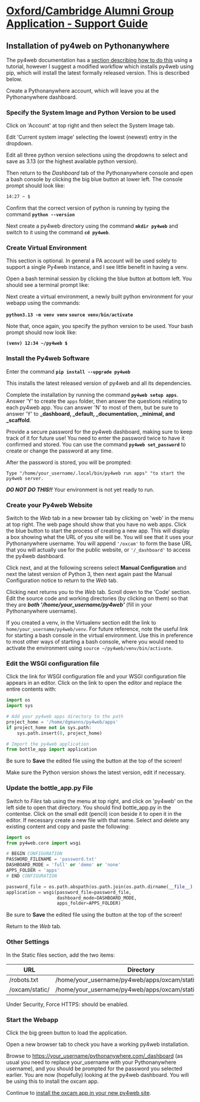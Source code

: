 # [Oxford/Cambridge Alumni Group Application - Support Guide](support.md)

## Installation of py4web on Pythonanywhere

The py4web documentation has a [section describing how to do this](https://py4web.com/_documentation/static/en/chapter-03.html#deployment-on-pythonanywhere-com) using a tutorial, however I suggest a modified workflow which installs py4web using pip, which will install the latest formally released version. This is described below.

Create a Pythonanywhere account, which will leave you at the Pythonanywhere dashboard.

### Specify the System Image and Python Version to be used

Click on 'Account' at top right and then select the System Image tab.

Edit 'Current system image' selecting the lowest (newest) entry in the dropdown.

Edit all three python version selections using the dropdowns to select and save as 3.13 (or the highest available python version).

Then return to the *Dashboard* tab of the Pythonanywhere console and open a bash console by clicking the big blue button at lower left. The console prompt should look like:

```bash
14:27 ~ $
```

Confirm that the correct version of python is running by typing the command **`python --version`**

Next create a py4web directory using the command **`mkdir py4web`** and switch to it using the command **`cd py4web`**.

### Create Virtual Environment

This section is optional. In general a PA account will be used solely to support a single Py4web instance, and I see little benefit in having a venv.

Open a bash terminal session by clicking the blue button at bottom left. You should see a terminal prompt like:

Next create a virtual environment, a newly built python environment for your webapp using the commands:

**`python3.13 -m venv venv`**
**`source venv/bin/activate`**

Note that, once again, you specify the python version to be used. Your bash prompt should now look like:

**`(venv) 12:34 ~/py4web $`**

### Install the Py4web Software

Enter the command **`pip install --upgrade py4web`**

This installs the latest released version of py4web and all its dependencies.

Complete the installation by running the command **`py4web setup apps`**. Answer 'Y' to create the `apps` folder, then answer the questions relating to each py4web app. You can answer 'N' to most of them, but be sure to answer 'Y' to **_dashboard, _default, _documentation, _minimal, and _scaffold**.

Provide a secure password for the py4web dashboard, making sure to keep track of it for future use! You need to enter the password twice to have it confirmed and stored. You can use the command **`py4web set_password`** to create or change the password at any time.

After the password is stored, you will be prompted:

`Type "/home/your_username/.local/bin/py4web run apps" "to start the py4web server.`

***DO NOT DO THIS!!*** Your environment is not yet ready to run.

### Create your Py4web Website

Switch to the *Web* tab in a new browser tab by clicking on 'web' in the menu at top right. The web page should show that you have no web apps. Click the blue button to start the process of creating a new app. This will display a box showing what the URL of you site will be. You will see that it uses your Pythonanywhere username. You will append `'/oxcam'` to form the base URL that you will actually use for the public website, or `'/_dashboard'` to access the py4web dashboard.

Click next, and at the following screens select **Manual Configuration** and next the latest version of Python 3, then next again past the Manual Configuration notice to return to the *Web* tab.

Clicking next returns you to the *Web* tab. Scroll down to the 'Code' section. Edit the source code and working directories (by clicking on them) so that they are ***both '/home/your_username/py4web'*** (fill in your Pythonanywhere username).

If you created a venv, in the Virtualenv section edit the link to `home/your_username/py4web/venv`. For future reference, note the useful link for starting a bash console in the virtual environment. Use this in preference to most other ways of starting a bash console, where you would need to activate the environment using `source ~/py4web/venv/bin/activate`.

### Edit the WSGI configuration file

Click the link for WSGI configuration file and your WSGI configuration file appears in an editor. Click on the link to open the editor and replace the entire contents with:

```python
import os
import sys

# Add your py4web apps directory to the path
project_home = '/home/dgmanns/py4web/apps'
if project_home not in sys.path:
    sys.path.insert(0, project_home)

# Import the py4web application
from bottle_app import application
```

Be sure to **Save** the edited file using the button at the top of the screen!

Make sure the Python version shows the latest version, edit if necessary.

### Update the bottle_app.py File

Switch to *Files* tab using the menu at top right, and click on 'py4web' on the left side to open that directory. You should find bottle_app.py in the contentse. Click on the small edit (pencil) icon beside it to open it in the editor. If necessary create a new file with that name. Select and delete any existing content and copy and paste the following:

```python
import os
from py4web.core import wsgi

# BEGIN CONFIGURATION
PASSWORD_FILENAME = 'password.txt'
DASHBOARD_MODE = 'full' or 'demo' or 'none'
APPS_FOLDER = 'apps'
# END CONFIGURATION

password_file = os.path.abspath(os.path.join(os.path.dirname(__file__), PASSWORD_FILENAME))
application = wsgi(password_file=password_file, 
                   dashboard_mode=DASHBOARD_MODE,
                   apps_folder=APPS_FOLDER)
```

Be sure to **Save** the edited file using the button at the top of the screen!

Return to the *Web* tab.

### Other Settings

In the Static files section, add the two items:

|URL|Directory|
|---|---|
|/robots.txt|/home/your_username/py4web/apps/oxcam/static/robots.txt|
|/oxcam/static/|/home/your_username/py4web/apps/oxcam/static/|

Under Security, Force HTTPS: should be enabled.

### Start the Webapp

Click the big green button to load the application.

Open a new browser tab to check you have a working py4web installation.

Browse to [https://your_username/pythonanywhere.com/_dashboard](https://your_username/pythonanywhere.com/_dashboard) (as usual you need to replace your_username with your Pythonanywhere username), and you should be prompted for the password you selected earlier. You are now (hopefully) looking at the py4web dashboard. You will be using this to install the oxcam app.

Continue to [install the oxcam app in your new py4web site](install#download-the-latest-version-of-the-oxcam-software).

